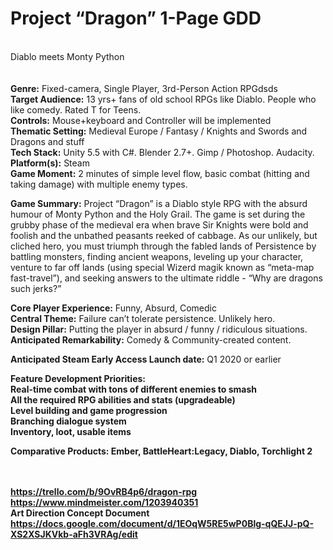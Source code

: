 <h1>Project “Dragon” 1-Page GDD</h1><br>
Diablo meets Monty Python<br>
<br>
<br>
<b>Genre:</b> Fixed-camera, Single Player, 3rd-Person Action RPGdsds<br>
<b>Target Audience:</b> 13 yrs+ fans of old school RPGs like Diablo. People who like comedy. Rated T for Teens.<br>
<b>Controls:</b> Mouse+keyboard and Controller will be implemented<br>
<b>Thematic Setting:</b> Medieval Europe / Fantasy / Knights and Swords and Dragons and stuff<br>
<b>Tech Stack:</b> Unity 5.5 with C#. Blender 2.7+. Gimp / Photoshop. Audacity.<br>
<b>Platform(s):</b> Steam<br>
<b>Game Moment:</b> 2 minutes of simple level flow, basic combat (hitting and taking damage) with multiple enemy types.<br>
<p>
<b>Game Summary:</b> Project “Dragon” is a Diablo style RPG with the absurd humour of Monty Python and the Holy Grail. The game is set during the grubby phase of the medieval era when brave Sir Knights were bold and foolish and the unbathed peasants reeked of cabbage. As our unlikely, but cliched hero, you must triumph through the fabled lands of Persistence by battling monsters, finding ancient weapons, leveling up your character, venture to far off lands (using special Wizerd magik known as “meta-map fast-travel”), and seeking answers to the ultimate riddle - “Why are dragons such jerks?”
</p>
<p>
<b>Core Player Experience:</b> Funny, Absurd, Comedic<br>
<b>Central Theme:</b> Failure can’t tolerate persistence. Unlikely hero.<br>
<b>Design Pillar:</b> Putting the player in absurd / funny / ridiculous situations.<br>
<b>Anticipated Remarkability:</b> Comedy & Community-created content.<br>
</p>
<b>Anticipated Steam Early Access Launch date:</b> Q1 2020 or earlier<br>
<p>
<b>Feature Development Priorities:<br>
Real-time combat with tons of different enemies to smash<br>
All the required RPG abilities and stats (upgradeable)<br>
Level building and game progression<br>
Branching dialogue system<br>
Inventory, loot, usable items<br> 
</p>
<b>Comparative Products:</b> Ember, BattleHeart:Legacy, Diablo, Torchlight 2 <br>
<br>


<br>https://trello.com/b/9OvRB4p6/dragon-rpg
<br>https://www.mindmeister.com/1203940351
<br><b>Art Direction Concept Document</b>
<br>https://docs.google.com/document/d/1EOqW5RE5wP0Blg-qQEJJ-pQ-XS2XSJKVkb-aFh3VRAg/edit

